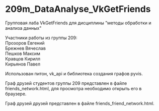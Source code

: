 # 209m_DataAnalyse_VkGetFriends
Групповая лаба VkGetFriends для дисциплины "методы обработки и анализа данных"

Участники работы из группы 209:        
Прозоров Евгений          
Брежнев Вячеслав        
Пешков Максим        
Кравцов Кирилл        
Кирьянов Павел          


Использован питон, vk_api и библиотека создания графов pyvis.

Граф друзей студентов группы 209 представлен в файле friends_network.html, для просмотра необходимо открыть его в браузере.

Граф друзей друзей представлен в файле friends_friend_network.html.

